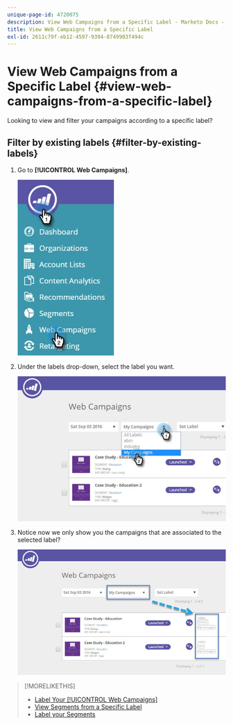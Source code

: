 ```yaml
---
unique-page-id: 4720075
description: View Web Campaigns from a Specific Label - Marketo Docs - Product Documentation
title: View Web Campaigns from a Specific Label
exl-id: 2611c79f-eb12-4597-9394-8749903f494c
---
```

# View Web Campaigns from a Specific Label {#view-web-campaigns-from-a-specific-label}

Looking to view and filter your campaigns according to a specific label?

## Filter by existing labels {#filter-by-existing-labels}

1. Go to **[!UICONTROL Web Campaigns]**.

   ![](assets/web-campaigns-hand-4.jpg)

1. Under the labels drop-down, select the label you want.

   ![](assets/web-campaigns-my-campaigns-dropdown-1.jpg)

1. Notice now we only show you the campaigns that are associated to the selected label?

   ![](assets/web-campaigns-label-showing-1.jpg)

>[!MORELIKETHIS]
>
>* [Label Your [!UICONTROL Web Campaigns]](/help/marketo/product-docs/web-personalization/working-with-web-campaigns/label-your-web-campaigns.md)
>* [View Segments from a Specific Label](/help/marketo/product-docs/web-personalization/using-web-segments/view-segments-from-a-specific-label.md)
>* [Label your Segments](/help/marketo/product-docs/web-personalization/using-web-segments/label-your-segment.md)
